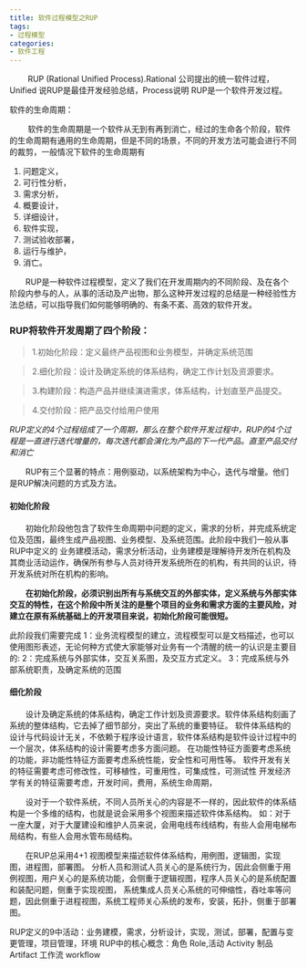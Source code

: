 ```yaml
---
title: 软件过程模型之RUP
tags:
- 过程模型
categories:
- 软件工程
---
```

&emsp;&emsp; RUP (Rational Unified Process).Rational 公司提出的统一软件过程，Unified 说RUP是最佳开发经验总结，Process说明 RUP是一个软件开发过程。

软件的生命周期：

&emsp;&emsp; 软件的生命周期是一个软件从无到有再到消亡，经过的生命各个阶段，软件的生命周期有通用的生命周期，但是不同的场景，不同的开发方法可能会进行不同的裁剪，一般情况下软件的生命周期有
1. 问题定义，
2. 可行性分析，
3. 需求分析，
4. 概要设计，
5. 详细设计，
6. 软件实现，
7. 测试验收部署，
8. 运行与维护，
9. 消亡。

&emsp;&emsp;RUP是一种软件过程模型，定义了我们在开发周期内的不同阶段、及在各个阶段内参与的人，从事的活动及产出物，那么这种开发过程的总结是一种经验性方法总结，可以指导我们如何能够明确的、有条不紊、高效的软件开发。

### RUP将软件开发周期了四个阶段：
> 1.初始化阶段：定义最终产品视图和业务模型，并确定系统范围

> 2.细化阶段：设计及确定系统的体系结构，确定工作计划及资源要求。

> 3.构建阶段：构造产品并继续演进需求，体系结构，计划直至产品提交。

> 4.交付阶段：把产品交付给用户使用

*RUP定义的4个过程组成了一个周期，那么在整个软件开发过程中，RUP的4个过程是一直进行迭代增量的，每次迭代都会演化为产品的下一代产品。直至产品交付和消亡*

&emsp;&emsp;RUP有三个显著的特点：用例驱动，以系统架构为中心，迭代与增量。他们是RUP解决问题的方式及方法。
#### 初始化阶段
&emsp;&emsp;初始化阶段他包含了软件生命周期中问题的定义，需求的分析，并完成系统定位及范围，最终生成产品视图、业务模型、及系统范围。此阶段中我们一般从事 RUP中定义的 业务建模活动，需求分析活动，业务建模是理解待开发所在机构及其商业活动运作，确保所有参与人员对待开发系统所在的机构，有共同的认识，待开发系统对所在机构的影响。

**&emsp;&emsp;在初始化阶段，必须识别出所有与系统交互的外部实体，定义系统与外部实体交互的特性，在这个阶段中所关注的是整个项目的业务和需求方面的主要风险，对建立在原有系统基础上的开发项目来说，初始化阶段可能很短。**

此阶段我们需要完成 
1：业务流程模型的建立，流程模型可以是文档描述，也可以使用图形表述，无论何种方式使大家能够对业务有一个清醒的统一的认识是主要目的:
2：完成系统与外部实体，交互关系图，及交互方式定义。
3：完成系统与外部系统职责，及确定系统的范围

#### 细化阶段
&emsp;&emsp;设计及确定系统的体系结构，确定工作计划及资源要求。软件体系结构刻画了系统的整体结构，它去掉了细节部分，突出了系统的重要特征。
软件体系结构的设计与代码设计无关，不依赖于程序设计语言，软件体系结构是软件设计过程中的一个层次，体系结构的设计需要考虑多方面问题。
在功能性特征方面要考虑系统的功能，非功能性特征方面要考虑系统性能，安全性和可用性等。
软件开发有关的特征需要考虑可修改性，可移植性，可重用性，可集成性，可测试性
开发经济学有关的特征需要考虑，开发时间，费用，系统生命周期，

&emsp;&emsp;设对于一个软件系统，不同人员所关心的内容是不一样的，因此软件的体系结构是一个多维的结构，也就是说会采用多个视图来描述软件体系结构。
如：对于一座大厦，对于大厦建设和维护人员来说，会用电线布线结构，有些人会用电梯布局结构，有些人会用水管布局结构。

&emsp;&emsp;在RUP总采用4+1 视图模型来描述软件体系结构，用例图，逻辑图，实现图，进程图，部署图。
分析人员和测试人员关心的是系统行为，因此会侧重于用例视图，用户关心的是系统功能，会侧重于逻辑视图，程序人员关心的是系统配置和装配问题，侧重于实现视图，
系统集成人员关心系统的可伸缩性，吞吐率等问题，因此侧重于进程视图，系统工程师关心系统的发布，安装，拓扑，侧重于部署图。




RUP定义的9中活动：业务建模，需求，分析设计，实现，测试，部署，配置与变更管理，项目管理，环境
RUP中的核心概念：角色 Role,活动 Activity 制品 Artifact 工作流 workflow





